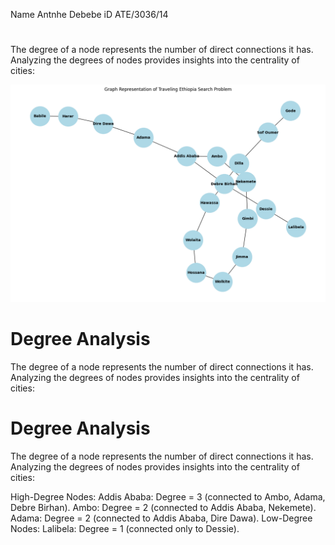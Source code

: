  Name Antnhe Debebe
  iD ATE/3036/14
#
The degree of a node represents the number of direct connections it has. Analyzing the degrees of nodes provides insights into the centrality of cities:


![AI Tree](./doc/image.png)
#  Degree Analysis
The degree of a node represents the number of direct connections it has. Analyzing the degrees of nodes provides insights into the centrality of cities:

# Degree Analysis
The degree of a node represents the number of direct connections it has. Analyzing the degrees of nodes provides insights into the centrality of cities:

High-Degree Nodes:
Addis Ababa: Degree = 3 (connected to Ambo, Adama, Debre Birhan).
Ambo: Degree = 2 (connected to Addis Ababa, Nekemete).
Adama: Degree = 2 (connected to Addis Ababa, Dire Dawa).
Low-Degree Nodes:
Lalibela: Degree = 1 (connected only to Dessie).


